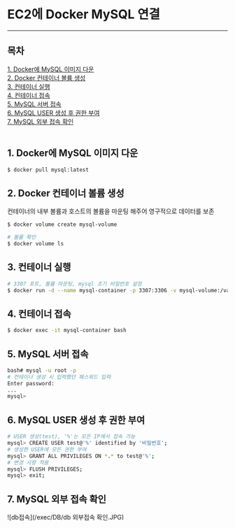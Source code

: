 # EC2에 Docker MySQL 연결
---
## 목차   
[1. Docker에 MySQL 이미지 다운](#1.-Docker에-MySQL-이미지-다운)   
[2. Docker 컨테이너 볼륨 생성](#2.-Docker-컨테이너-볼륨-생성)   
[3. 컨테이너 실행](#3.-컨테이너-실행)   
[4. 컨테이너 접속](#4.-컨테이너-접속)   
[5. MySQL 서버 접속](#5.-MySQL-서버-접속)   
[6. MySQL USER 생성 후 권한 부여](#6.-MySQL-USER-생성-후-권한-부여)   
[7. MySQL 외부 접속 확인](##7.-MySQL-외부-접속-확인)   
<br/>

## 1. Docker에 MySQL 이미지 다운
```bash
$ docker pull mysql:latest
```
## 2. Docker 컨테이너 볼륨 생성
컨테이너의 내부 볼륨과 호스트의 볼륨을 마운팅 해주어 영구적으로 데이터를 보존
```bash
$ docker volume create mysql-volume
```

```bash
# 볼륨 확인
$ docker volume ls
```

## 3. 컨테이너 실행
```bash
# 3307 포트, 볼륨 마운팅, mysql 초기 비밀번호 설정
$ docker run -d --name mysql-container -p 3307:3306 -v mysql-volume:/var/lib/mysql -e MYSQL_ROOT_PASSWORD=비밀번호 mysql:latest
```

## 4. 컨테이너 접속
```bash
$ docker exec -it mysql-container bash
```

## 5. MySQL 서버 접속
```bash
bash# mysql -u root -p
# 컨테이너 생성 시 입력했던 패스워드 입력
Enter password:
...
mysql>
```

## 6. MySQL USER 생성 후 권한 부여
```bash
# USER 생성(test), '%'는 모든 IP에서 접속 가능
mysql> CREATE USER test@'%' identified by '비밀번호';
# 생성한 USER에 모든 권한 부여
mysql> GRANT ALL PRIVILEGES ON *.* to test@'%';
# 변경 사항 적용
mysql> FLUSH PRIVILEGES;
mysql> exit;
```

## 7. MySQL 외부 접속 확인
![db접속](/exec/DB/db 외부접속 확인.JPG)
